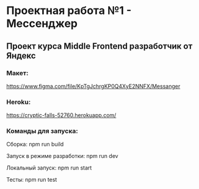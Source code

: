 # Проектная работа №1 - Мессенджер
## Проект курса Middle Frontend разработчик от Яндекс
### Макет:
https://www.figma.com/file/KpTgJchrgKP0Q4XyE2NNFX/Messanger

### Heroku: 
https://cryptic-falls-52760.herokuapp.com/

### Команды для запуска:

Сборка: npm run build

Запуск в режиме разработки: npm run dev

Локальный запуск: npm run start

Тесты: npm run test
